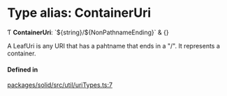 # Type alias: ContainerUri

Ƭ **ContainerUri**: \`$\{string}/$\{NonPathnameEnding}\` & {}

A LeafUri is any URI that has a pahtname that ends in a "/". It represents a
container.

#### Defined in

[packages/solid/src/util/uriTypes.ts:7](https://github.com/o-development/ldo/blob/e8bb8b1/packages/solid/src/util/uriTypes.ts#L7)

